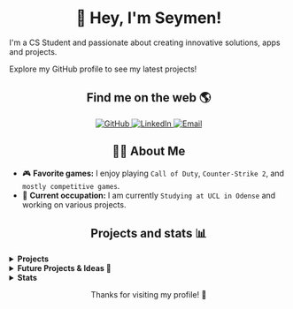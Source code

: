 <!-- Introduction -->
<h1 align="center" >👋 Hey, I'm Seymen!</h1>
<p>I'm a CS Student and passionate about creating innovative solutions, apps and projects.</p>
<p>Explore my GitHub profile to see my latest projects!</p>

<!-- Social media badges -->
<h2 align="center">Find me on the web 🌎</h2>

<p align="center">
  <a href="https://github.com/SeymenNW" target="_blank">
    <img src="https://img.shields.io/badge/-GitHub-181717?style=for-the-badge&logo=github" alt="GitHub" />
  </a>

  <a href="https://www.linkedin.com/in/seymen-kiran-9ba138250/" target="_blank">
    <img src="https://img.shields.io/badge/-LinkedIn-0077B5?style=for-the-badge&logo=linkedin&logoColor=white" alt="LinkedIn" />
  </a>
  <a href="mailto:seymen@live.dk" target="_blank">
    <img src="https://img.shields.io/badge/-Email-D14836?style=for-the-badge&logo=gmail&logoColor=white" alt="Email" />
  </a>

</p>

<!-- Facts -->
<h2 align="center">👨‍💻 About Me</h2>

- 🎮 **Favorite games:** I enjoy playing `Call of Duty`, `Counter-Strike 2`, and `mostly competitive games`.
- 💼 **Current occupation:** I am currently `Studying at UCL in Odense` and working on various projects.

<!-- Projects -->
<h2 align="center">Projects and stats 📊</h2>

<details>
  <summary><strong>Projects</strong></summary>
  <ul>
    <li>Clanky. A New Discord Bot Written in JavaScript</li>
     <li>Pricely. A Price Comparison site that is fair</li>
  </ul>
</details>
<details>
  <summary><strong>Future Projects & Ideas 🧠</strong></summary>
  <ul>
    <li>Dockely. A New way to manage your Containers that's being built from a GitHub Repo.</li>
     <li>More!</li>
  </ul>
</details>
<details>
  <summary><strong>Stats</strong></summary>
  <ul>
<p align="center">
  <img src="https://github-readme-stats.vercel.app/api?username=SeymenNW&show_icons=true&theme=dark" alt="GitHub stats" />
  <img src="https://github-readme-stats.vercel.app/api/top-langs/?username=SeymenNW&layout=compact&theme=dark" alt="Top languages" />
</p>
  </ul>
</details>

<!-- Footer -->
  <p align="center">Thanks for visiting my profile! 🙏</p>
